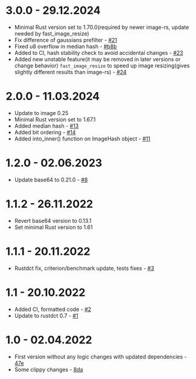 # 3.0.0 - 29.12.2024
- Minimal Rust version set to 1.70.0(required by newer image-rs, update needed by fast_image_resize)
- Fix difference of gaussians prefilter - [#21](https://github.com/qarmin/img_hash/pull/21)
- Fixed u8 overflow in median hash - [#b8b](https://github.com/qarmin/img_hash/commit/b8bfa7c8e5fb48840706eb1d1e101c9af8328328)
- Added to CI, hash stability check to avoid accidental changes - [#23](https://github.com/qarmin/img_hash/pull/23)
- Added new unstable feature(it may be removed in later versions or change behavior) `fast_image_resize` to speed up image resizing(gives slightly different results than image-rs) - [#24](https://github.com/qarmin/img_hash/pull/24)

# 2.0.0 - 11.03.2024
- Update to image 0.25
- Minimal Rust version set to 1.67.1
- Added median hash - [#13](https://github.com/qarmin/img_hash/pull/13)
- Added bit ordering - [#14](https://github.com/qarmin/img_hash/pull/14)
- Added into_inner() function on ImageHash object - [#11](https://github.com/qarmin/img_hash/pull/11)

# 1.2.0 - 02.06.2023
- Update base64 to 0.21.0 - [#8](https://github.com/qarmin/img_hash/pull/8)

# 1.1.2 - 26.11.2022
- Revert base64 version to 0.13.1
- Set minimal Rust version to 1.61

# 1.1.1 - 20.11.2022
- Rustdct fix, criterion/benchmark update, tests fixes - [#3](https://github.com/qarmin/img_hash/pull/3)

# 1.1 - 20.10.2022
- Added CI, formatted code - [#2](https://github.com/qarmin/img_hash/pull/2)
- Update to rustdct 0.7 - [#1](https://github.com/qarmin/img_hash/pull/1)

# 1.0 - 02.04.2022
- First version without any logic changes with updated dependencies - [47e](47e4e243f79e170291580e2fb914b53b749cead6)
- Some clippy changes - [8da](8da30ed6e46697fa1ab99a664b579e51e62dc6ae)
